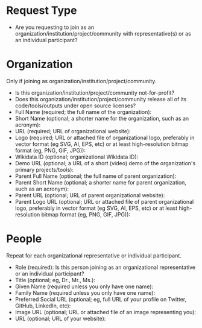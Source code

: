 
[//]: # "=======================
(1) Answer the questions below in this template to supply information about organizations/people seeking to join the Joint Roadmap for Open Science Tools as official participants, publicly listed on the website and included in communications about Joint Roadmap activities.
(2) You can request to join either as an organization/institution/project/community with one or more people as representatives, or as an individual participant, not representing any specific organization.
(3) You can also add any questions, suggestions, or other information to this request.
(4) Don't worry about this guidance: You can leave or delete it, as it won't display anyway (you can check this via Preview).
============================"

# Request Type
* Are you requesting to join as an organization/institution/project/community with representative(s) or as an individual participant?

# Organization
Only if joining as organization/institution/project/community.
* Is this organization/institution/project/community not-for-profit?
* Does this organization/institution/project/community release all of its code/tools/outputs under open source licenses?
* Full Name (required; the full name of the organization):
* Short Name (optional; a shorter name for the organization, such as an acronym):
* URL (required; URL of organizational website):
* Logo (required; URL or attached file of organizational logo, preferably in vector format (eg SVG, AI, EPS, etc) or at least high-resolution bitmap format (eg, PNG, GIF, JPG)):
* Wikidata ID (optional; organizational Wikidata ID):
* Demo URL (optional; a URL of a short (video) demo of the organization's primary projects/tools):
* Parent Full Name (optional; the full name of parent organization):
* Parent Short Name (optional; a shorter name for  parent organization, such as an acronym):
* Parent URL (optional; URL of parent organizational website):
* Parent Logo URL (optional; URL or attached file of parent organizational logo, preferably in vector format (eg SVG, AI, EPS, etc) or at least high-resolution bitmap format (eg, PNG, GIF, JPG)):

# People
Repeat for each organizational representative or individual participant.
* Role (required): Is this person joining as an organizational representative or an individual participant?
* Title (optional; eg, Dr., Mr., Ms.):
* Given Name (required unless you only have one name):
* Family Name (required unless you only have one name):
* Preferred Social URL (optional; eg, full URL of your profile on Twitter, GitHub, LinkedIn, etc):
* Image URL (optional; URL or attached file of an image representing you):
* URL (optional; URL of your website):
